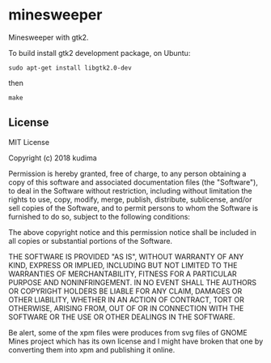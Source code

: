 # minesweeper

Minesweeper with gtk2.

To build install gtk2 development package, on Ubuntu:

    sudo apt-get install libgtk2.0-dev

then

    make

## License

MIT License

Copyright (c) 2018 kudima

Permission is hereby granted, free of charge, to any person obtaining a copy
of this software and associated documentation files (the "Software"), to deal
in the Software without restriction, including without limitation the rights
to use, copy, modify, merge, publish, distribute, sublicense, and/or sell
copies of the Software, and to permit persons to whom the Software is
furnished to do so, subject to the following conditions:

The above copyright notice and this permission notice shall be included in all
copies or substantial portions of the Software.

THE SOFTWARE IS PROVIDED "AS IS", WITHOUT WARRANTY OF ANY KIND, EXPRESS OR
IMPLIED, INCLUDING BUT NOT LIMITED TO THE WARRANTIES OF MERCHANTABILITY,
FITNESS FOR A PARTICULAR PURPOSE AND NONINFRINGEMENT. IN NO EVENT SHALL THE
AUTHORS OR COPYRIGHT HOLDERS BE LIABLE FOR ANY CLAIM, DAMAGES OR OTHER
LIABILITY, WHETHER IN AN ACTION OF CONTRACT, TORT OR OTHERWISE, ARISING FROM,
OUT OF OR IN CONNECTION WITH THE SOFTWARE OR THE USE OR OTHER DEALINGS IN THE
SOFTWARE.

Be alert, some of the xpm files were produces from svg files of GNOME Mines
project which has its own license and I might have broken that one by converting
them into xpm and publishing it online.
